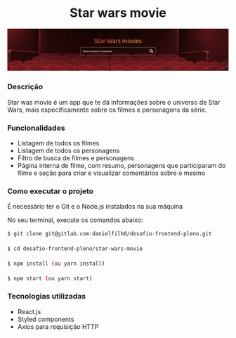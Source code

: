 <h1 align="center">Star wars movie</h1>

<img src="screenshot.png" title="Screenshot do projeto">

### Descrição
Star was movie é um app que te dá informações sobre o universo de Star Wars, mais especificamente sobre os filmes e personagens da série.

### Funcionalidades
- Listagem de todos os filmes
- Listagem de todos os personagens
- Filtro de busca de filmes e personagens
- Página interna de filme, com resumo, personagens que participaram do filme e seção para criar e visualizar comentários sobre o mesmo

### Como executar o projeto

É necessário ter o Git e o Node.js instalados na sua máquina

No seu terminal, execute os comandos abaixo:

```bash
$ git clone git@gitlab.com:danielfilh0/desafio-frontend-pleno.git

$ cd desafio-frontend-pleno/star-wars-movie

$ npm install (ou yarn install)

$ npm start (ou yarn start)

```

### Tecnologias utilizadas
- React.js
- Styled components
- Axios para requisição HTTP

